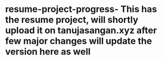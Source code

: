 # resume-project-progress- This has the resume project, will shortly upload it on tanujasangan.xyz after few major changes will update the version here as well
